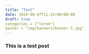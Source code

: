 ```yaml
---
title: "Test"
date: 2019-08-07T11:24:08+08:00
draft: true
categories = ["lorem"]
banner = "img/banners/banner-5.jpg"
---
```


### This is a test post

